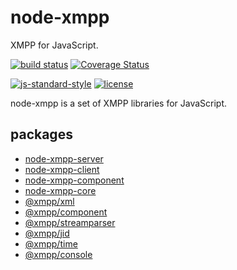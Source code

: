 # node-xmpp

XMPP for JavaScript.

[![build status](https://img.shields.io/travis/node-xmpp/node-xmpp/master.svg?maxAge=2592000&style=flat-square)](https://travis-ci.org/node-xmpp/node-xmpp/branches)
[![Coverage Status](https://img.shields.io/coveralls/node-xmpp/node-xmpp.svg?maxAge=2592000&style=flat-square)](https://coveralls.io/r/node-xmpp/node-xmpp)

[![js-standard-style](https://img.shields.io/badge/code%20style-standard-brightgreen.svg?maxAge=2592000&style=flat-square)](http://standardjs.com/)
[![license](https://img.shields.io/github/license/node-xmpp/node-xmpp.svg?maxAge=2592000&style=flat-square)](https://raw.githubusercontent.com/node-xmpp/node-xmpp/master/LICENSE)

node-xmpp is a set of XMPP libraries for JavaScript.

## packages

- [node-xmpp-server](https://github.com/node-xmpp/node-xmpp/tree/master/packages/node-xmpp-server)
- [node-xmpp-client](https://github.com/node-xmpp/node-xmpp/tree/master/packages/node-xmpp-client)
- [node-xmpp-component](https://github.com/node-xmpp/node-xmpp/tree/master/packages/node-xmpp-component)
- [node-xmpp-core](https://github.com/node-xmpp/node-xmpp/tree/master/packages/node-xmpp-core)
- [@xmpp/xml](https://github.com/node-xmpp/node-xmpp/tree/master/packages/xml)
- [@xmpp/component](https://github.com/node-xmpp/node-xmpp/tree/master/packages/component)
- [@xmpp/streamparser](https://github.com/node-xmpp/node-xmpp/tree/master/packages/streamparser)
- [@xmpp/jid](https://github.com/node-xmpp/node-xmpp/tree/master/packages/jid)
- [@xmpp/time](https://github.com/node-xmpp/node-xmpp/tree/master/packages/time)
- [@xmpp/console](https://github.com/node-xmpp/node-xmpp/tree/master/packages/console)
